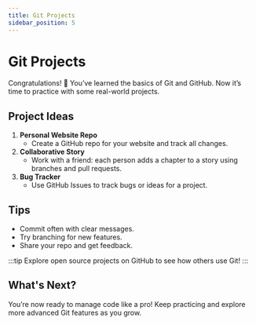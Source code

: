 ```yaml
---
title: Git Projects
sidebar_position: 5
---
```


# Git Projects

Congratulations! 🎉 You’ve learned the basics of Git and GitHub. Now it’s time to practice with some real-world projects.

## Project Ideas

1. **Personal Website Repo**
   - Create a GitHub repo for your website and track all changes.
2. **Collaborative Story**
   - Work with a friend: each person adds a chapter to a story using branches and pull requests.
3. **Bug Tracker**
   - Use GitHub Issues to track bugs or ideas for a project.

## Tips

- Commit often with clear messages.
- Try branching for new features.
- Share your repo and get feedback.

:::tip
Explore open source projects on GitHub to see how others use Git!
:::

## What's Next?

You’re now ready to manage code like a pro! Keep practicing and explore more advanced Git features as you grow.
